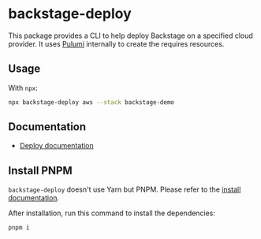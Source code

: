 # backstage-deploy

This package provides a CLI to help deploy Backstage on a specified cloud provider. It uses [Pulumi](https://www.pulumi.com) internally to create the requires resources.

## Usage

With `npx`:

```sh
npx backstage-deploy aws --stack backstage-demo
```

## Documentation

- [Deploy documentation](https://backstage.io/docs/deployment/backstage-deploy/aws-lightsail)

## Install PNPM

`backstage-deploy` doesn't use Yarn but PNPM. Please refer to the [install documentation](https://pnpm.io/installation).

After installation, run this command to install the dependencies:

```sh
pnpm i
```
